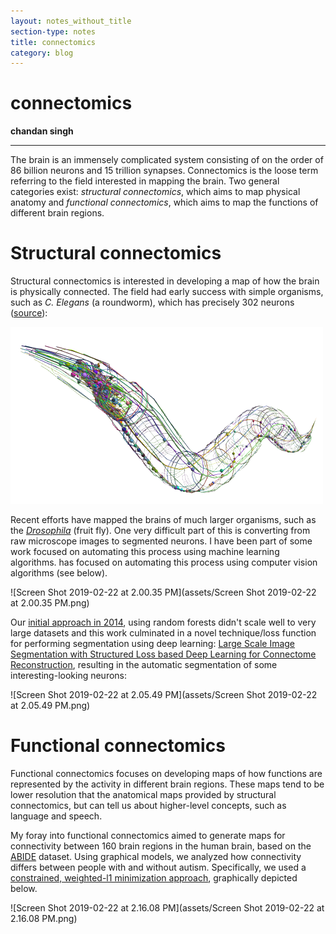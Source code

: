```yaml
---
layout: notes_without_title
section-type: notes
title: connectomics
category: blog
---
```



# connectomics
**chandan singh**  

---


The brain is an immensely complicated system consisting of on the order of 86 billion neurons and 15 trillion synapses. Connectomics is the loose term referring to the field interested in mapping the brain. Two general categories exist: *structural connectomics*, which aims to map physical anatomy and *functional connectomics*, which aims to map the functions of different brain regions.

# Structural connectomics

Structural connectomics is interested in developing a map of how the brain is physically connected. The field had early success with simple organisms, such as *C. Elegans* (a roundworm), which has precisely 302 neurons ([source](http://www.opensourcebrain.org/projects/celegans)):

![medium](assets/medium.png)

Recent efforts have mapped the brains of much larger organisms, such as the *[Drosophila](https://www.janelia.org/news/complete-fly-brain-imaged-at-nanoscale-resolution)* (fruit fly). One very difficult part of this is converting from raw microscope images to segmented neurons. I have been part of some work focused on automating this process using machine learning algorithms. has focused on automating this process using computer vision algorithms (see below).

![Screen Shot 2019-02-22 at 2.00.35 PM](assets/Screen Shot 2019-02-22 at 2.00.35 PM.png)

Our [initial approach in 2014](/assets/singh_15_rf_segmentation.pdf), using random forests didn't scale well to very large datasets and this work culminated in a novel technique/loss function for performing segmentation using deep learning: [Large Scale Image Segmentation with Structured Loss based Deep Learning for Connectome Reconstruction](https://ieeexplore.ieee.org/document/8364622/), resulting in the automatic segmentation of some interesting-looking neurons:

![Screen Shot 2019-02-22 at 2.05.49 PM](assets/Screen Shot 2019-02-22 at 2.05.49 PM.png)

# Functional connectomics

Functional connectomics focuses on developing maps of how functions are represented by the activity in different brain regions. These maps tend to be lower resolution that the anatomical maps provided by structural connectomics, but can tell us about higher-level concepts, such as language and speech.

My foray into functional connectomics aimed to generate maps for connectivity between 160 brain regions in the human brain, based on the [ABIDE](http://fcon_1000.projects.nitrc.org/indi/abide/) dataset. Using graphical models, we analyzed how connectivity differs between people with and without autism. Specifically, we used a [constrained, weighted-l1 minimization approach](https://arxiv.org/abs/1709.04090), graphically depicted below.

![Screen Shot 2019-02-22 at 2.16.08 PM](assets/Screen Shot 2019-02-22 at 2.16.08 PM.png)
